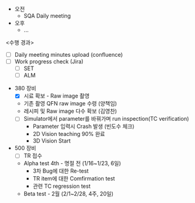 - 오전
	- SQA Daily meeting
- 오후
	- ...

<수행 경과>
- [ ] Daily meeting minutes upload (confluence)
- [ ] Work progress check (Jira)
	- [ ] SET
	- [ ] ALM

- 380 장비
	- [x] 시료 확보 - Raw image 촬영
	- 기존 촬영 QFN raw image 수령 (양책임)
	- 레시피 및 Raw image 다수 확보 (김영찬)
	- [ ] Simulator에서 parameter를 바꿔가며 run inspection(TC verification)
		- Parameter 입력시 Crash 발생 (빈도수 체크)
		- 2D Vision teaching 90% 완료
		- 3D Vision Start

- 500 장비
	- [ ] TR 접수
	- Alpha test 4th - 명절 전 (1/16~1/23, 6일)
		- 3차 Bug에 대한 Re-test
		- TR item에 대한 Comfirmation test
		- 관련 TC regression test
	- Beta test - 2월 (2/1~2/28, 4주, 20일)
